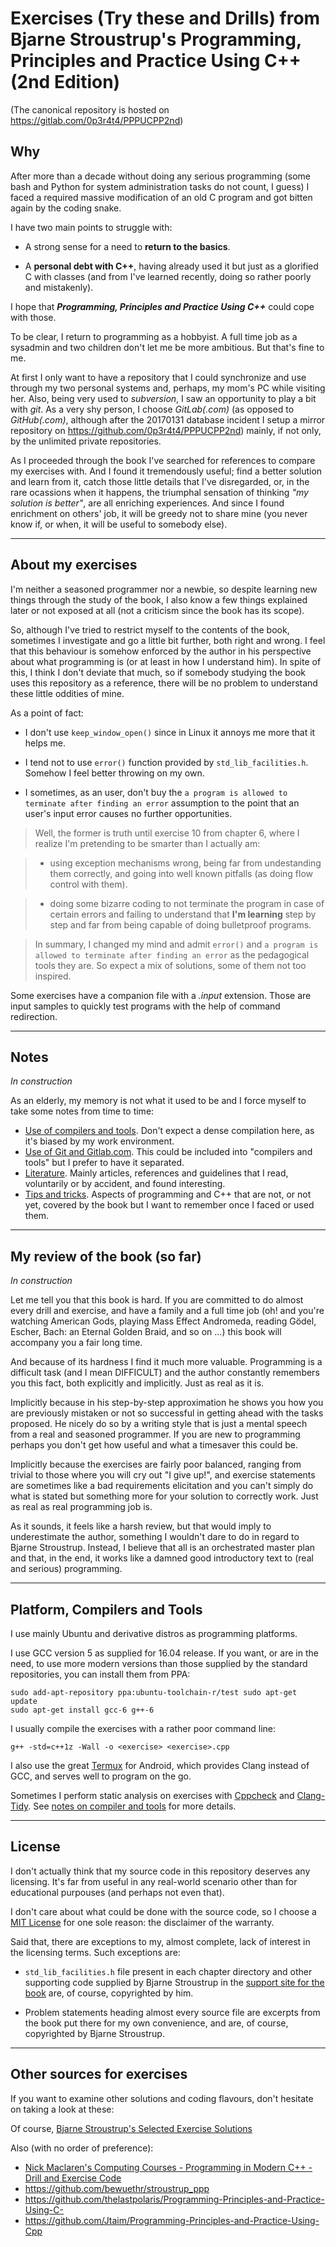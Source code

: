 # Exercises (Try these and Drills) from Bjarne Stroustrup's Programming, Principles and Practice Using C++ (2nd Edition)

(The canonical repository is hosted on <https://gitlab.com/0p3r4t4/PPPUCPP2nd>)

## Why

After more than a decade without doing any serious programming (some bash and
Python for system administration tasks do not count, I guess) I faced a
required massive modification of an old C program and got bitten again by the
coding snake.

I have two main points to struggle with:

-   A strong sense for a need to **return to the basics**.

-   A **personal debt with C++**, having already used it but just as a
    glorified C with classes (and from I've learned recently, doing so rather
    poorly and mistakenly).

I hope that **_Programming, Principles and Practice Using C++_** could cope
with those.

To be clear, I return to programming as a hobbyist. A full time job as a
sysadmin and two children don't let me be more ambitious. But that's fine to
me.

At first I only want to have a repository that I could synchronize and use
through my two personal systems and, perhaps, my mom's PC while visiting her.
Also, being very used to _subversion_, I saw an opportunity to play a bit with
_git_.  As a very shy person, I choose _GitLab(.com)_ (as opposed to
_GitHub(.com)_, although after the 20170131 database incident I setup a
mirror repository on <https://github.com/0p3r4t4/PPPUCPP2nd>) mainly, if not
only, by the unlimited private repositories.

As I proceeded through the book I've searched for references to compare my
exercises with. And I found it tremendously useful; find a better solution and
learn from it, catch those little details that I've disregarded, or, in the
rare ocassions when it happens, the triumphal sensation of thinking _"my
solution is better"_, are all enriching experiences.  And since I found
enrichment on others' job, it will be greedy not to share mine (you never know
if, or when, it will be useful to somebody else).

---

## About my exercises

I'm neither a seasoned programmer nor a newbie, so despite learning new things
through the study of the book, I also know a few things explained later or not
exposed at all (not a criticism since the book has its scope).

So, although I've tried to restrict myself to the contents of the book,
sometimes I investigate and go a little bit further, both right and wrong. I
feel that this behaviour is somehow enforced by the author in his perspective
about what programming is (or at least in how I understand him). In spite of
this, I think I don't deviate that much, so if somebody studying the book uses
this repository as a reference, there will be no problem to understand these
little oddities of mine.

As a point of fact:

-   I don't use `keep_window_open()` since in Linux it annoys me more that it
    helps me.

-   I tend not to use `error()` function provided by `std_lib_facilities.h`.
    Somehow I feel better throwing on my own.

-   I sometimes, as an user, don't buy the `a program is allowed to terminate
    after finding an error` assumption to the point that an user's input error
    causes no further opportunities.

> Well, the former is truth until exercise 10 from chapter 6, where I realize
> I'm pretending to be smarter than I actually am:

> -   using exception mechanisms wrong, being far from undestanding them
>     correctly, and going into well known pitfalls (as doing flow control with
>     them). 

> -   doing some bizarre coding to not terminate the program in case of certain
>     errors and failing to understand that **I'm learning** step by step and
>     far from being capable of doing bulletproof programs.

> In summary, I changed my mind and admit `error()` and `a program is
> allowed to terminate after finding an error` as the pedagogical tools they
> are. So expect a mix of solutions, some of them not too inspired.

Some exercises have a companion file with a _.input_ extension. Those are
input samples to quickly test programs with the help of command redirection.

---

## Notes

_In construction_

As an elderly, my memory is not what it used to be and I force myself to take
some notes from time to time:

-   [Use of compilers and
    tools](https://gitlab.com/0p3r4t4/PPPUCPP2nd/blob/master/notes/compiler_and_tools.md).
    Don't expect a dense compilation here, as it's biased by my work
    environment.
-   [Use of Git and
    Gitlab.com](https://gitlab.com/0p3r4t4/PPPUCPP2nd/blob/master/notes/git_and_gitlab_howto.md).
    This could be included into "compilers and tools" but I prefer to have it
    separated.
-   [Literature](https://gitlab.com/0p3r4t4/PPPUCPP2nd/blob/master/notes/literature.md).
    Mainly articles, references and guidelines that I read, voluntarily or by
    accident, and found interesting. 
-   [Tips and
    tricks](https://gitlab.com/0p3r4t4/PPPUCPP2nd/blob/master/notes/tips_and_tricks.md).
    Aspects of programming and C++ that are not, or not yet, covered by the
    book but I want to remember once I faced or used them.

---

## My review of the book (so far)

_In construction_

Let me tell you that this book is hard. If you are committed to do almost every
drill and exercise, and have a family and a full time job (oh! and you're
watching American Gods, playing Mass Effect Andromeda, reading Gödel, Escher,
Bach: an Eternal Golden Braid, and so on ...) this book will accompany you a
fair long time.

And because of its hardness I find it much more valuable. Programming
is a difficult task (and I mean DIFFICULT) and the author constantly remembers
you this fact, both explicitly and implicitly. Just as real as it is.

Implicitly because in his step-by-step approximation he shows you how you are
previously mistaken or not so successful in getting ahead with the tasks
proposed. He nicely do so by a writing style that is just a mental speech from
a real and seasoned programmer. If you are new to programming perhaps you
don't get how useful and what a timesaver this could be.

Implicitly because the exercises are fairly poor balanced, ranging from trivial
to those where you will cry out "I give up!", and exercise statements are
sometimes like a bad requirements elicitation and you can't simply do what is
stated but something more for your solution to correctly work. Just as real as
real programming job is.

As it sounds, it feels like a harsh review, but that would imply to
underestimate the author, something I wouldn't dare to do in regard to Bjarne
Stroustrup. Instead, I believe that all is an orchestrated master plan and
that, in the end, it works like a damned good introductory text to (real and
serious) programming.

---

## Platform, Compilers and Tools

I use mainly Ubuntu and derivative distros as programming platforms.

I use GCC version 5 as supplied for 16.04 release. If you want, or are in the
need, to use more modern versions than those supplied by the standard
repositories, you can install them from PPA:

    sudo add-apt-repository ppa:ubuntu-toolchain-r/test sudo apt-get update
    sudo apt-get install gcc-6 g++-6

I usually compile the exercises with a rather poor command line:

    g++ -std=c++1z -Wall -o <exercise> <exercise>.cpp

I also use the great [Termux](https://termux.com/) for Android, which provides
Clang instead of GCC, and serves well to program on the go.

Sometimes I perform static analysis on exercises with
[Cppcheck](http://cppcheck.sourceforge.net/) and
[Clang-Tidy](http://clang.llvm.org/extra/clang-tidy/).  See [notes on compiler
and
tools](https://gitlab.com/0p3r4t4/PPPUCPP2nd/blob/master/notes/compiler_and_tools.md)
for more details.

---

## License

I don't actually think that my source code in this repository deserves any
licensing.  It's far from useful in any real-world scenario other than
for educational purpouses (and perhaps not even that).

I don't care about what could be done with the source code, so I choose a [MIT
License](https://gitlab.com/0p3r4t4/PPPUCPP2nd/blob/master/LICENSE) for one
sole reason: the disclaimer of the warranty.

Said that, there are exceptions to my, almost complete, lack of interest in the
licensing terms. Such exceptions are:

-   `std_lib_facilities.h` file present in each chapter directory and other
    supporting code supplied by Bjarne Stroustrup in the [support site for
    the book](http://www.stroustrup.com/Programming) are, of course,
    copyrighted by him. 

-   Problem statements heading almost every source file are excerpts from the
    book put there for my own convenience, and are, of course, copyrighted by
    Bjarne Stroustrup.

---

## Other sources for exercises

If you want to examine other solutions and coding flavours, don't hesitate on
taking a look at these:

Of course, [Bjarne Stroustrup's Selected Exercise Solutions](http://www.stroustrup.com/Programming/Solutions/exercise_solutions.html)  

Also (with no order of preference):

-   [Nick Maclaren's Computing Courses - Programming in Modern C++ - Drill and Exercise Code](http://people.ds.cam.ac.uk/nmm1/C++/Exercises/)
-   <https://github.com/bewuethr/stroustrup_ppp>
-   <https://github.com/thelastpolaris/Programming-Principles-and-Practice-Using-C->
-   <https://github.com/Jtaim/Programming-Principles-and-Practice-Using-Cpp>
